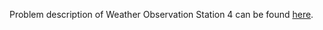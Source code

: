 Problem description of Weather Observation Station 4 can be found
[here](https://www.hackerrank.com/challenges/weather-observation-station-4/problem).
